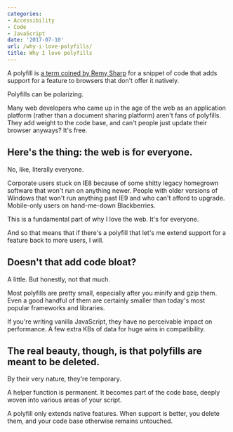 ```yaml
---
categories:
- Accessibility
- Code
- JavaScript
date: '2017-07-10'
url: /why-i-love-polyfills/
title: Why I love polyfills
---
```


A polyfill is <a href="https://remysharp.com/2010/10/08/what-is-a-polyfill">a term coined by Remy Sharp</a> for a snippet of code that adds support for a feature to browsers that don't offer it natively.

Polyfills can be polarizing.

Many web developers who came up in the age of the web as an application platform (rather than  a document sharing platform) aren't fans of polyfills. They add weight to the code base, and can't people just update their browser anyways? It's free.

<h2>Here's the thing: the web is for everyone.</h2>

No, like, literally everyone.

Corporate users stuck on IE8 because of some shitty legacy homegrown software that won't run on anything newer. People with older versions of Windows that won't run anything past IE9 and who can't afford to upgrade. Mobile-only users on hand-me-down Blackberries.

This is a fundamental part of why I love the web. It's for everyone.

And so that means that if there's a polyfill that let's me extend support for a feature back to more users, I will.

<h2>Doesn't that add code bloat?</h2>

A little. But honestly, not that much.

Most polyfills are pretty small, especially after you minify and gzip them. Even a good handful of them are certainly smaller than today's most popular frameworks and libraries.

If you're writing vanilla JavaScript, they have no perceivable impact on performance. A few extra KBs of data for huge wins in compatibility.

<h2>The real beauty, though, is that polyfills are meant to be deleted.</h2>

By their very nature, they're temporary.

A helper function is permanent. It becomes part of the code base, deeply woven into various areas of your script.

A polyfill only extends native features. When support is better, you delete them, and your code base otherwise remains untouched.